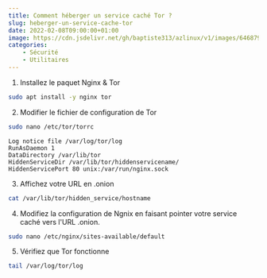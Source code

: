 ```yaml
---
title: Comment héberger un service caché Tor ?
slug: heberger-un-service-cache-tor
date: 2022-02-08T09:00:00+01:00
image: https://cdn.jsdelivr.net/gh/baptiste313/azlinux/v1/images/6468798/raw.webp
categories:
    - Sécurité
    - Utilitaires
--- 
```


1. Installez le paquet Nginx & Tor

```bash
sudo apt install -y nginx tor
```

2. Modifier le fichier de configuration de Tor

```bash
sudo nano /etc/tor/torrc
```

```
Log notice file /var/log/tor/log
RunAsDaemon 1
DataDirectory /var/lib/tor
HiddenServiceDir /var/lib/tor/hiddenservicename/
HiddenServicePort 80 unix:/var/run/nginx.sock
```

3. Affichez votre URL en .onion

```bash
cat /var/lib/tor/hidden_service/hostname
```

4. Modifiez la configuration de Ngnix en faisant pointer votre service caché vers l'URL .onion.

```bash
sudo nano /etc/nginx/sites-available/default
```

5. Vérifiez que Tor fonctionne

```bash
tail /var/log/tor/log
```
